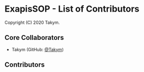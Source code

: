 ﻿# ExapisSOP - List of Contributors
Copyright (C) 2020 Takym.

## Core Collaborators
* Takym (GitHub: [@Takym](https://github.com/Takym))

## Contributors
